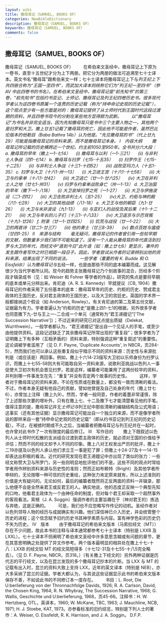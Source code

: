 ```yaml
---
layout: wiki
title: 撒母耳记（SAMUEL, BOOKS OF）
categories: NewBibleDictionary
description: 撒母耳记（SAMUEL, BOOKS OF）
keywords: 撒母耳记（SAMUEL, BOOKS OF）
comments: false
---
```


## 撒母耳记（SAMUEL, BOOKS OF）



撒母耳记（SAMUEL, BOOKS OF）
　　在希伯来文圣经中，撒母耳记上下原为一卷书，直至十五世纪才分为上下两册。把它分为两册的做法可追溯至七十士译本。英文书名“撒母耳”跟希伯来文一样；七十士译本将撒母耳记上下与*列王纪上下共四册合称为“王国一至四书”，而武加大译本则统称它们为“列王纪一至四书”（参 AV 中此四卷书的书名）。在希伯来文圣经中，撒母耳记是“前先知书”的第三卷，“前先知书”包括约书亚记、士师记、撒母耳记及列王纪四卷历史书。很多现代学者认为这四卷书原属一个连贯的历史记载（称为“持申命记史观的历史记载”），这个观点至少有一些方面是对的：撒母耳记提供了从士师时代到王国时代这段过渡期的资料，并且四卷书现今的分割在某些地方显得颇为武断。
　　以“撒母耳记”为书名并非完全适当，因为先知撒母耳只是书中三个主要人物之一，其他两个是扫罗和大卫。撒上廿五1记载了撒母耳的死亡，因此他不可能是作者，虽然巴比伦版本的他勒目（Baba Bathra 14b）认为他是。“先见撒母耳的书”（代上廿九29）可能是指撒母耳记的资料来源，而不是撒母耳记本身。
Ⅰ　内容大纲
　　撒母耳记所记载的历史横跨近一个世纪，约主前1050至950年。全书共分六大段：
a. 撒母耳的早年（撒上一1-七14）
　(i) 撒母耳与以利（一1-三21）
　(ii) 与非利士人争战（四1-七14）
b. 撒母耳与扫罗（七15-十五35）
　(i) 扫罗作王（七15-十二25）
　(ii) 与非利士人争战（十三1-十四52）
　(iii) 战败亚玛力人（十五1-35）
c. 扫罗与大卫（十六1-卅一13）
　(i) 大卫进王宫（十六1-十七58）
　(ii) 大卫与约拿单（十八1-廿42）
　(iii) 大卫逃亡（廿一1-廿六25）
　(iv) 大卫在非利士人之地（廿七1-卅31）
　(v) 扫罗与约拿单战败身亡（卅一1-13）
d. 大卫治国的早年（撒下一1-八18）
　(i) 大卫哀悼扫罗之死（一1-27）
　(ii) 大卫与伊施波设（二1-四12）
　(iii) 大卫击败非利士人（五1-25）
　(iv)大卫、约柜与神的殿（六1-七29）
　(v) 大卫的其他战绩（八1-18）
e. 大卫王与他的朝臣（九1-廿26）
　(i) 大卫与米非波设（九1-13）
　(ii) 与亚扪人的战役及其后果（十1-十二21）
　(iii) 大卫与年长的儿子们（十三1-十八33）
　(iv) 大卫返京与示巴背叛（十九1-廿26）
f. 附录（廿一1-廿四25）
　(i) 饥荒与战役（廿一1-22）
　(ii) 大卫的两首诗（廿二1-廿三7）
　(iii) 他的勇士（廿三8-39）
　(iv) 数点百姓与瘟疫（廿四1-25）
Ⅱ　来源与结构
　　毫无疑问，撒母耳记的作者曾引用一些较早期的文献，但数量多少我们却不可能知道了。没有一个人能从撒母耳的年代直活到扫罗与大卫的年代，而经文中“直到今日”此片语（如：撒上廿七6）更显示，事件的发生跟作者写作之时已相距一段日子。因此，学者尝试从作者的记录辨别出他的资料来源，结果出现了不同的说法。
　　一些学者（重要的有 K. Budde 和 O. Eissfeldt）认为撒母耳记与*五经一样，也是由那些不同的底本编纂而成。这见解很少为当代学者所认同。现今的趋势主张撒母耳记乃个别故事的混合，历经多个阶段才辑录成书（见：如 Weiser 和 Fohrer 等学者的作品）。研究的焦点是要将早期的底本或单元分辨出来。肯尼迪（A. R. S. Kennedy）早就提议（CB,
1904）撒母耳记的作者采用了五份基本的底本：撒母耳早年的历史、约柜的历史、赞成君主政体的王国历史、反对君主政体的王国历史，以及大卫的宫廷史。英国的学术界一般都接纳这个假设（如 Anderson, Rowley）。有关肯尼迪的第二及第五份文献，证据最为有力。学者普遍认为“约柜的历史”是撒上四1-七1的根据，另外很多学者也同意撒下九-廿与王上一-二合成一个单元（通常称为“君王递嬗记”['The Succession
Narrative']）；不过近来的研究已对这点提出质疑（Delekat, Wu/rthwein）。一般学者都认为，“君王递嬗记”是出自一个见证人的手笔，或至少由他提供资料。这段记述缺乏了其余撒母耳记所常出现的“重复段”；很多学者为了证明撒上下有多种（互相矛盾的）资料来源，特别强调这种“重复叙述”的重要性。这论调被学者滥用了（见 D. F. Payne, 'Duplicate
Accounts', in NBCR，页284-5），然而我们也可以承认这些重复段似乎暗示不同的资料来源：历史性与来源批判是（或应该是）两回事。例如，撒上十六14-23描写大卫初以乐师身份为扫罗认识，而撒上十七55-58则大有可能取自另一资料来源，说歌利亚挑战以色列人一事促使大卫初次有机会晋见扫罗。若是这样，编纂者可能兼用了这两份较早的资料，并判别哪一件事发生在先：“重复”并没有否定两个故事的历史性。
　　这样，学者对于撒母耳记的资料来源，不论在性质或在数量上，都没有一致而清晰的看法。不过，作者本身无疑有他自己的贡献，譬如他曾提及自己处身的年代（撒上廿七6），亦曾加上注释（撒上九9）。然而，学者一般同意，作者的着墨非常谨慎，除了上述那些次要的增补外，只有在撒上七、十二及撒下七才能清楚看见他的手笔。值得注意的是，撒母耳记并无*士师记与*列王纪中那些清晰的编辑结构及公式用语；这事实（还有其他证据）显示撒母耳记可能出自一个独立的来源，而不是像学者所说的那样来自一套“持申命记史观的历史记载”（即从约书亚记到列王纪的历史记载）。不过，在被掳时期或不久之后，当编纂者把撒母耳记与列王纪并在一起时，也许曾对此书作了一次有限度的最后修订。
Ⅲ　写作目的
　　撒上下既叙述以色列人从士师时代松散的支派组合过渡到君主政体的历史，就必须对王国的价值给予评估；然而不同的经文却予人不同的印象。撒上八对王权发出严厉的批评，撒上十二19亦提及以色列人承认他们求立王一事是犯了罪；但撒上十24-27及十一14-15却表达出积极的看法。近代的研究发现在君王递嬗记中亦出现了类似的张力：一些经文称赞大卫与所罗门，另一些则明显地批评他们的不是。这些不同的观点时常给学者用作辨别资料来源与历史性的准则；然而正如布赖特（Bright）及其他学者所申辩的，无论按哪一种可信的历史重绘，这种张力肯定原来就有，所以上述准则的价值是大有疑问的。无论如何，最后的编纂者既然将正反两面的资料一并辑录，那么他便不会是全然亲君王或反君王的人。确实地说，他的态度正反映一个典型先知的口吻，他看君主政体为一个由神任命的制度，但对每个君王却采取一个超然事外的客观看法。索根（J. A. Soggin）强调作者的主要旨趣在于〔神对君王的〕拣选与弃绝，这是正确的。
　　可是，我们也不应忽略写作传记的动机。圣经作者对以色列领导人物的经历与成就确实有兴趣。他们深信神已介入历史，并会统管整个历史的进程；这个信念赋予旧约历史书其神学素质与内容。富有神学色彩的历史仍不失为历史。
Ⅳ　版本
　　由于撒母耳记的希伯来文版本（马索拉经文〔MT〕）存在不少问题，故此本书的注释与译本通常都参考七十士译本（特别是 LXXB 及 LXXL）。七十士译本不但阐明了希伯来文圣经中许多意思含糊或有问题的章节，更在其意思明确之处提供了异文作参考。两个版本最明显的相异处在撒上十七-十八：LXXB 的经文较 MT
的经文简短得多（十七12-31及十七55-十八5完全略去）。（见 D. F. Payne, NBCR，页318。）〔有关撒上下经文的〕另外两种证据是历代志的平行经文，以及在昆兰发现的多个撒母耳记抄本的片断。当 LXX 与 MT
的记载有出入时，昆兰的资料大致上支持 LXX，近年的英文译本（特别是 NEB），亦大多采纳了昆兰的证据。学者大都认为，与其说这些证据显示此书的希伯来文版本保存不善，不如说此书的不同修订本一度存在。
　　书目：L. Rost, Die U:berlieferung von der Thronnachfolge
Davids,
1926; R. A. Carlson, David, the Chosen
King, 1964; R. N. Whybray, The
Succession Narrative, 1968; G. Wallis, Geschichte und U:berlieferung, 1968，页45-66。注释书：H. W. Hertzberg, OTL，英译本，1960; W. McKane, TBC, 1963; J. Mauchline, NCB, 1971; H. J. Stoebe, KAT, 1973。亦参看标准的旧约综览，特别是下列人士的著作：A. Weiser, O. Eissfeldt, R.
K. Harrison, and J. A. Soggin。
D.F.P.




